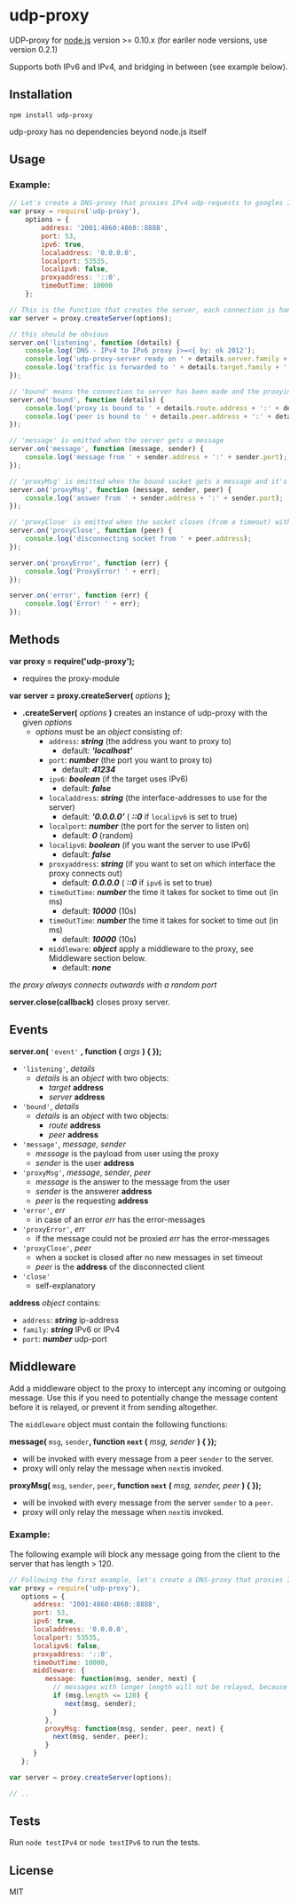 # udp-proxy

UDP-proxy for [node.js](http://nodejs.org/) version >= 0.10.x (for eariler node versions, use version 0.2.1)


Supports both IPv6 and IPv4, and bridging in between (see example below).

## Installation

`npm install udp-proxy`


udp-proxy has no dependencies beyond node.js itself

## Usage


### Example:

```javascript
// Let's create a DNS-proxy that proxies IPv4 udp-requests to googles IPv6 DNS-server
var proxy = require('udp-proxy'),
	options = {
		address: '2001:4860:4860::8888',
		port: 53,
		ipv6: true,
		localaddress: '0.0.0.0',
		localport: 53535,
		localipv6: false,
		proxyaddress: '::0',
		timeOutTime: 10000
	};

// This is the function that creates the server, each connection is handled internally
var server = proxy.createServer(options);

// this should be obvious
server.on('listening', function (details) {
	console.log('DNS - IPv4 to IPv6 proxy }>=<{ by: ok 2012');
	console.log('udp-proxy-server ready on ' + details.server.family + '  ' + details.server.address + ':' + details.server.port);
	console.log('traffic is forwarded to ' + details.target.family + '  ' + details.target.address + ':' + details.target.port);
});

// 'bound' means the connection to server has been made and the proxying is in action
server.on('bound', function (details) {
	console.log('proxy is bound to ' + details.route.address + ':' + details.route.port);
	console.log('peer is bound to ' + details.peer.address + ':' + details.peer.port);
});

// 'message' is emitted when the server gets a message
server.on('message', function (message, sender) {
	console.log('message from ' + sender.address + ':' + sender.port);
});

// 'proxyMsg' is emitted when the bound socket gets a message and it's send back to the peer the socket was bound to
server.on('proxyMsg', function (message, sender, peer) {
	console.log('answer from ' + sender.address + ':' + sender.port);
});

// 'proxyClose' is emitted when the socket closes (from a timeout) without new messages
server.on('proxyClose', function (peer) {
	console.log('disconnecting socket from ' + peer.address);
});

server.on('proxyError', function (err) {
	console.log('ProxyError! ' + err);
});

server.on('error', function (err) {
	console.log('Error! ' + err);
});
```
## Methods
__var proxy = require('udp-proxy');__

* requires the proxy-module

__var server = proxy.createServer(__ *options* __);__

* __.createServer(__ *options* __)__ creates an instance of udp-proxy with the given *options*
	* *options* must be an *object* consisting of:
	  * `address`: __*string*__ (the address you want to proxy to)
	     - default: __*'localhost'*__
	  * `port`: __*number*__ (the port you want to proxy to)
	     - default: __*41234*__
	  * `ipv6`: __*boolean*__ (if the target uses IPv6)
	     - default: __*false*__
	  * `localaddress`: __*string*__ (the interface-addresses to use for the server)
	     - default: __*'0.0.0.0'*__ ( __*::0*__ if `localipv6` is set to true)
	  * `localport`: __*number*__ (the port for the server to listen on)
	     - default: __*0*__ (random)
	  * `localipv6`: __*boolean*__ (if you want the server to use IPv6)
	     - default: __*false*__
	  * `proxyaddress`: __*string*__ (if you want to set on which interface the proxy connects out)
	     - default: __*0.0.0.0*__ ( __*::0*__ if `ipv6` is set to true)
	  * `timeOutTime`: __*number*__ the time it takes for socket to time out (in ms)
	     - default: __*10000*__ (10s)
	  * `timeOutTime`: __*number*__ the time it takes for socket to time out (in ms)
	     - default: __*10000*__ (10s)
	  * `middleware`: __*object*__ apply a middleware to the proxy, see Middleware section below.
	     - default: __*none*__
               
*the proxy always connects outwards with a random port*

__server.close(callback)__ closes proxy server.

## Events

__server.on(__ `'event'` __, function (__ *args* __) { });__

* `'listening'`, *details*
  * *details* is an *object* with two objects:
     * *target* __address__
     * *server* __address__
* `'bound'`, *details*
  * *details* is an *object* with two objects:
     * *route* __address__
     * *peer* __address__
* `'message'`, *message*, *sender*
  * *message* is the payload from user using the proxy
  * *sender* is the user __address__
* `'proxyMsg'`, *message*, *sender*, *peer*
  * *message* is the answer to the message from the user
  * *sender* is the answerer __address__
  * *peer* is the requesting __address__
* `'error'`, *err*
  * in case of an error *err* has the error-messages
* `'proxyError'`, *err*
  * if the message could not be proxied *err* has the error-messages
* `'proxyClose'`, *peer*
  * when a socket is closed after no new messages in set timeout
  * *peer* is the __address__ of the disconnected client
* `'close'`
  * self-explanatory


__address__ *object* contains:

* `address`: __*string*__ ip-address
* `family`: __*string*__ IPv6 or IPv4
* `port`: __*number*__ udp-port

## Middleware
Add a middleware object to the proxy to intercept any incoming or outgoing message. Use this if you need to potentially change the message content before it is relayed, or prevent it from sending altogether.

The `middleware` object must contain the following functions:

__message(__ `msg`, `sender`__, function `next` (__ *msg, sender* __) { });__

* will be invoked with every message from a peer `sender`  to the server.
* proxy will only relay the message when `next`is invoked.

__proxyMsg(__ `msg`, `sender`, `peer`__, function `next` (__ *msg, sender, peer* __) { });__

* will be invoked with every message from the server `sender` to a `peer`.
* proxy will only relay the message when `next`is invoked.

### Example:
The following example will block any message going from the client to the server that has length > 120.
```javascript
// Following the first example, let's create a DNS-proxy that proxies IPv4 udp-requests to googles IPv6 DNS-server and provide a middleware.
var proxy = require('udp-proxy'),
   options = {
      address: '2001:4860:4860::8888',
      port: 53,
      ipv6: true,
      localaddress: '0.0.0.0',
      localport: 53535,
      localipv6: false,
      proxyaddress: '::0',
      timeOutTime: 10000,
      middleware: {
         message: function(msg, sender, next) {
           // messages with longer length will not be relayed, because 'next' will not be invoked.
           if (msg.length <= 120) {
              next(msg, sender);
           }
         },
         proxyMsg: function(msg, sender, peer, next) {
           next(msg, sender, peer);
         }
      }
   };

var server = proxy.createServer(options);

// ..
```

## Tests

Run `node testIPv4` or `node testIPv6` to run the tests.

## License

MIT
